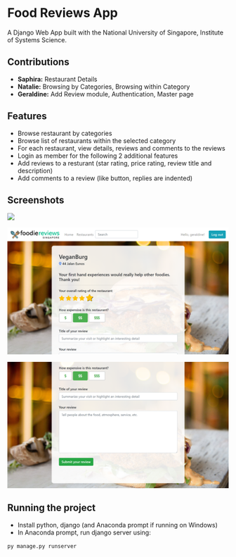 # Food Reviews App
A Django Web App built with the National University of Singapore, Institute of Systems Science. 

## Contributions
- **Saphira:** Restaurant Details
- **Natalie:** Browsing by Categories, Browsing within Category
- **Geraldine:** Add Review module, Authentication, Master page

## Features
- Browse restaurant by categories
- Browse list of restaurants within the selected category
- For each restaurant, view details, reviews and comments to the reviews 
- Login as member for the following 2 additional features
- Add reviews to a resturant (star rating, price rating, review title and description)
- Add comments to a review (like button, replies are indented)

## Screenshots
![](foodiereviews/reviewapp/static/reviewapp/images/screenshot1.PNG)

![](foodiereviews/reviewapp/static/reviewapp/images/screenshot2.PNG)

![](foodiereviews/reviewapp/static/reviewapp/images/screenshot3.PNG)

## Running the project
- Install python, django (and Anaconda prompt if running on Windows)
- In Anaconda prompt, run django server using:
```
py manage.py runserver
```
